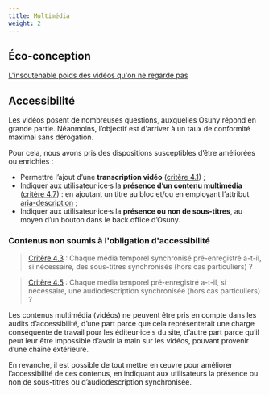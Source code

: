 ```yaml
---
title: Multimédia
weight: 2
---
```


## Éco-conception

[L'insoutenable poids des vidéos qu'on ne regarde pas](https://lab.noesya.coop/publications/2023-10-11-linsoutenable-poids-des-videos-quon-ne-regarde-pas/)

## Accessibilité

Les vidéos posent de nombreuses questions, auxquelles Osuny répond en grande partie. Néanmoins, l’objectif est d'arriver à un taux de conformité maximal sans dérogation.

Pour cela, nous avons pris des dispositions susceptibles d’être améliorées ou enrichies :
* Permettre l’ajout d’une **transcription vidéo** ([critère 4.1](https://accessibilite.numerique.gouv.fr/methode/criteres-et-tests/#4.1)) ;
* Indiquer aux utilisateur·ice·s la **présence d’un contenu multimédia** ([critère 4.7](https://accessibilite.numerique.gouv.fr/methode/criteres-et-tests/#4.7)) : en ajoutant un titre au bloc et/ou en employant l’attribut [aria-description](https://developer.mozilla.org/en-US/docs/Web/Accessibility/ARIA/Attributes/aria-description) ;
* Indiquer aux utilisateur·ice·s la **présence ou non de sous-titres**, au moyen d’un bouton dans le back office d’Osuny.


### Contenus non soumis à l'obligation d'accessibilité

> [Critère 4.3](https://accessibilite.numerique.gouv.fr/methode/criteres-et-tests/#4.3) : Chaque média temporel synchronisé pré-enregistré a-t-il, si nécessaire, des sous-titres synchronisés (hors cas particuliers) ?

> [Critère 4.5](https://accessibilite.numerique.gouv.fr/methode/criteres-et-tests/#4.5) : Chaque média temporel pré-enregistré a-t-il, si nécessaire, une audiodescription synchronisée (hors cas particuliers) ?

Les contenus multimédia (vidéos) ne peuvent être pris en compte dans les audits d’accessibilité, d’une part parce que cela représenterait une charge conséquente de travail pour les éditeur·ice·s du site, d’autre part parce qu’il peut leur être impossible d’avoir la main sur les vidéos, pouvant provenir d’une chaîne extérieure.

En revanche, il est possible de tout mettre en œuvre pour améliorer l’accessibilité de ces contenus, en indiquant aux utilisateurs la présence ou non de sous-titres ou d’audiodescription synchronisée.